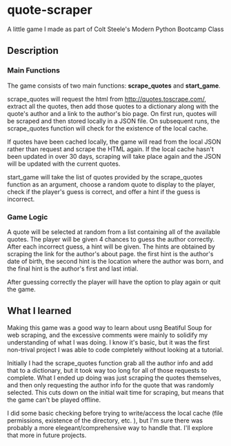 # quote-scraper

A little game I made as part of Colt Steele's Modern Python Bootcamp Class

## Description

### Main Functions
The game consists of two main functions: **scrape_quotes** and **start_game**. 

scrape_quotes will request the html from http://quotes.toscrape.com/, extract all the quotes, then add those quotes to a dictionary along with the quote's author and a link to the author's bio page. On first run, quotes will be scraped and then stored locally in a JSON file. On subsequent runs, the scrape_quotes function will check for the existence of the local cache. 

If quotes have been cached locally, the game will read from the local JSON rather than request and scrape the HTML again. If the local cache hasn't been updated in over 30 days, scraping will take place again and the JSON will be updated with the current quotes. 

start_game will take the list of quotes provided by the scrape_quotes function as an argument, choose a random quote to display to the player, check if the player's guess is correct, and offer a hint if the guess is incorrect. 

### Game Logic

A quote will be selected at random from a list containing all of the available quotes. The player will be given 4 chances to guess the author correctly. After each incorrect guess, a hint will be given. The hints are obtained by scraping the link for the author's about page. the first hint is the author's date of birth, the second hint is the location where the author was born, and the final hint is the author's first and last intial. 

After guessing correctly the player will have the option to play again or quit the game. 

## What I learned

Making this game was a good way to learn about usng Beatiful Soup for web scraping, and the excessive comments were mainly to solidify my understanding of what I was doing. I know it's basic, but it was the first non-trival project I was able to code completely without looking at a tutorial.

Initially I had the scrape_quotes function grab all the author info and add that to a dictionary, but it took way too long for all of those requests to complete. What I ended up doing was just scraping the quotes themselves, and then only requesting the author info for the quote that was randomly selected. This cuts down on the initial wait time for scraping, but means that the game can't be played offline. 

I did some basic checking before trying to write/access the local cache (file permissions, existence of the directory, etc. ), but I'm sure there was probably a more elegeant/comprehensive way to handle that. I'll explore that more in future projects. 
